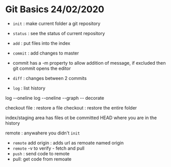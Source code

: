 # Git Basics 24/02/2020

- `init` : make current folder a git repository
- `status` : see the status of current repository
- `add` : put files into the index
- `commit` : add changes to master
- commit has a -m property to allow addition of message, 
if excluded then git commit opens the editor

- `diff` : changes between 2 commits
- `log` : list history 

log --oneline
log --oneline --graph -- decorate

checkout <hash> file : restore a file
checkout <hash> : restore the entire folder 


index/staging area has files ot be committed
HEAD where you are in the history 

remote : anywahere you didn't `init`
  - `remote` add origin <url> : adds url as remoate named origin
  - `remote` -v to verify - fetch and pull 
- `push` : send code to remote
- pull: get code from remoate
